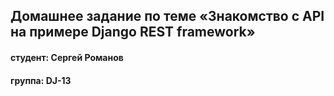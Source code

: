 ## Домашнее задание по теме «Знакомство с API на примере Django REST framework»
#### студент: Сергей Романов

#### группа: DJ-13